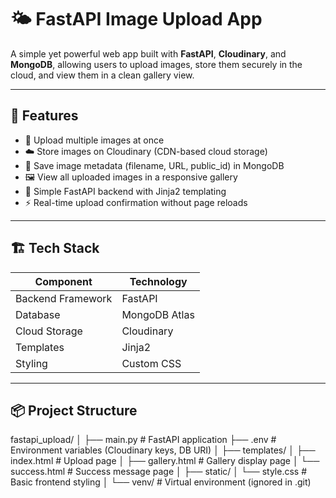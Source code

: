 # 🌤️ FastAPI Image Upload App

A simple yet powerful web app built with **FastAPI**, **Cloudinary**, and **MongoDB**, allowing users to upload images, store them securely in the cloud, and view them in a clean gallery view.

---

## 🚀 Features

- 📁 Upload multiple images at once  
- ☁️ Store images on Cloudinary (CDN-based cloud storage)  
- 🧩 Save image metadata (filename, URL, public_id) in MongoDB  
- 🖼️ View all uploaded images in a responsive gallery  
- 🧠 Simple FastAPI backend with Jinja2 templating  
- ⚡ Real-time upload confirmation without page reloads  

---

## 🏗️ Tech Stack

| Component | Technology |
|------------|-------------|
| Backend Framework | FastAPI |
| Database | MongoDB Atlas |
| Cloud Storage | Cloudinary |
| Templates | Jinja2 |
| Styling | Custom CSS |

---

## 📦 Project Structure

fastapi_upload/
│
├── main.py # FastAPI application
├── .env # Environment variables (Cloudinary keys, DB URI)
│
├── templates/
│ ├── index.html # Upload page
│ ├── gallery.html # Gallery display page
│ └── success.html # Success message page
│
├── static/
│ └── style.css # Basic frontend styling
│
└── venv/ # Virtual environment (ignored in .git)
